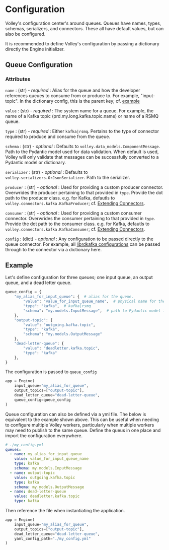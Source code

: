 # Configuration

Volley's configuration center's around queues. Queues have names, types, schemas, serializers, and connectors. These all have default values, but can also be configured.

It is recommended to define Volley's configuration by passing a dictionary directly the Engine initializer.

## Queue Configuration

### Attributes

`name`
: (str) - *required* : Alias for the queue and how the developer references queues to consume from or produce to. For example, "input-topic". In the dictionary config, this is the parent key; cf. [example](#example)

`value` 
: (str) - *required* : The system name for a queue. For example, the name of a Kafka topic (prd.my.long.kafka.topic.name) or name of a RSMQ queue.

`type`
: (str) - *required* : Either `kafka|rsmq`. Pertains to the type of connector required to produce and consume from the queue.

`schema`
: (str) - *optional* : Defaults to `volley.data_models.ComponentMessage`. Path to the Pydantic model used for data validation. When default is used, Volley will only validate that messages can be successfully converted to a Pydantic model or dictionary.

`serializer`
: (str) - *optional* : Defaults to `volley.serializers.OrJsonSerializer`. Path to the serializer.

`producer`
: (str) - *optional* : Used for providing a custom producer connector. Overwrides the producer pertaining to that provided in `type`. Provide the dot path to the producer class. e.g. for Kafka, defautls to `volley.connectors.kafka.KafkaProducer`; cf. [Extending Connectors](connectors.md#extending-connectors-with-plugins).

`consumer`
: (str) - *optional* : Used for providing a custom consumer connector. Overwrides the consumer pertaining to that provided in `type`. Provide the dot path to the consumer class. e.g. for Kafka, defautls to `volley.connectors.kafka.KafkaConsumer`; cf. [Extending Connectors](connectors.md#extending-connectors-with-plugins).

`config`
: (dict) - *optional* : Any configuration to be passed directly to the queue connector. For example, all [librdkafka configurations](https://github.com/edenhill/librdkafka/blob/master/CONFIGURATION.md) can be passed through to the connector via a dictionary here.


## Example

Let's define configuration for three queues; one input queue, an output queue, and a dead letter queue.

```python
queue_config = {
    "my_alias_for_input_queue": {  # alias for the queue.
        "value": "value_for_input_queue_name",  # physical name for the queue
        "type": "kafka",  # kafka|rsmq
        "schema": "my.models.InputMessage",  # path to Pydantic model for validating data to/from the queue
    },
    "output-topic": {
        "value": "outgoing.kafka.topic",
        "type": "kafka",
        "schema": "my.models.OutputMessage"
    },
    "dead-letter-queue": {
        "value": "deadletter.kafka.topic",
        "type": "kafka"
    },
}
```

The configuration is passed to `queue_config`

```python hl_lines="5"
app = Engine(
    input_queue="my_alias_for_queue",
    output_topics=["output-topic"],
    dead_letter_queue="dead-letter-queue",
    queue_config=queue_config
)
```

Queue configuration can also be defined via a yml file. The below is equivalent to the example shown above. This can be useful when needing to configure multiple Volley workers, particularly when multiple workers may need to publish to the same queue. Define the queus in one place and import the configuration everywhere.


```yml
# ./my_config.yml
queues:
  - name: my_alias_for_input_queue
    value: value_for_input_queue_name
    type: kafka
    schema: my.models.InputMessage
  - name: output-topic
    value: outgoing.kafka.topic
    type: kafka
    schema: my.models.OutputMessage
  - name: dead-letter-queue
    value: deadletter.kafka.topic
    type: kafka
```

Then reference the file when instantiating the application.

```python hl_lines="5"
app = Engine(
    input_queue="my_alias_for_queue",
    output_topics=["output-topic"],
    dead_letter_queue="dead-letter-queue",
    yaml_config_path="./my_config.yml"
)
```